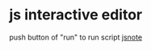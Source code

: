 # js interactive editor
 push button of "run" to run script
[jsnote](https://toyoharu-nishikawa.github.io/jsnote/public/index.html)
